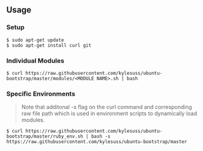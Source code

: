 ## Usage

### Setup

```shell
$ sudo apt-get update
$ sudo apt-get install curl git
```

### Individual Modules

```shell
$ curl https://raw.githubusercontent.com/kylesuss/ubuntu-bootstrap/master/modules/<MODULE NAME>.sh | bash
```

### Specific Environments

> Note that additonal -s flag on the curl command and corresponding raw file path which is used in environment scripts to dynamically load modules.

```shell
$ curl https://raw.githubusercontent.com/kylesuss/ubuntu-bootstrap/master/ruby_env.sh | bash -s https://raw.githubusercontent.com/kylesuss/ubuntu-bootstrap/master
```